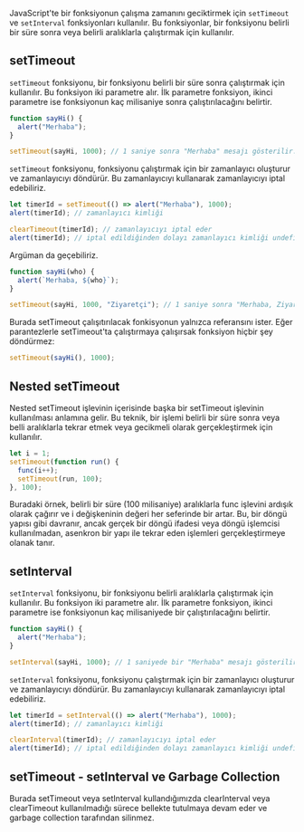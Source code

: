 JavaScript'te bir fonksiyonun çalışma zamanını geciktirmek için `setTimeout` ve `setInterval` fonksiyonları kullanılır. Bu fonksiyonlar, bir fonksiyonu belirli bir süre sonra veya belirli aralıklarla çalıştırmak için kullanılır.

## setTimeout

`setTimeout` fonksiyonu, bir fonksiyonu belirli bir süre sonra çalıştırmak için kullanılır. Bu fonksiyon iki parametre alır. İlk parametre fonksiyon, ikinci parametre ise fonksiyonun kaç milisaniye sonra çalıştırılacağını belirtir.

```js
function sayHi() {
  alert("Merhaba");
}

setTimeout(sayHi, 1000); // 1 saniye sonra "Merhaba" mesajı gösterilir.
```

`setTimeout` fonksiyonu, fonksiyonu çalıştırmak için bir zamanlayıcı oluşturur ve zamanlayıcıyı döndürür. Bu zamanlayıcıyı kullanarak zamanlayıcıyı iptal edebiliriz.

```js
let timerId = setTimeout(() => alert("Merhaba"), 1000);
alert(timerId); // zamanlayıcı kimliği

clearTimeout(timerId); // zamanlayıcıyı iptal eder
alert(timerId); // iptal edildiğinden dolayı zamanlayıcı kimliği undefined olur
```

Argüman da geçebiliriz.

```js
function sayHi(who) {
  alert(`Merhaba, ${who}`);
}

setTimeout(sayHi, 1000, "Ziyaretçi"); // 1 saniye sonra "Merhaba, Ziyaretçi" mesajı gösterilir.
```

Burada setTimeout çalışıtırılacak fonkisyonun yalnızca referansını ister. Eğer parantezlerle setTimeout'ta çalıştırmaya çalışırsak fonksiyon hiçbir şey döndürmez:

```js
setTimeout(sayHi(), 1000);
```

## Nested setTimeout

Nested setTimeout işlevinin içerisinde başka bir setTimeout işlevinin kullanılması anlamına gelir. Bu teknik, bir işlemi belirli bir süre sonra veya belli aralıklarla tekrar etmek veya gecikmeli olarak gerçekleştirmek için kullanılır.

```js
let i = 1;
setTimeout(function run() {
  func(i++);
  setTimeout(run, 100);
}, 100);
```

Buradaki örnek, belirli bir süre (100 milisaniye) aralıklarla func işlevini ardışık olarak çağırır ve i değişkeninin değeri her seferinde bir artar. Bu, bir döngü yapısı gibi davranır, ancak gerçek bir döngü ifadesi veya döngü işlemcisi kullanılmadan, asenkron bir yapı ile tekrar eden işlemleri gerçekleştirmeye olanak tanır.


## setInterval

`setInterval` fonksiyonu, bir fonksiyonu belirli aralıklarla çalıştırmak için kullanılır. Bu fonksiyon iki parametre alır. İlk parametre fonksiyon, ikinci parametre ise fonksiyonun kaç milisaniyede bir çalıştırılacağını belirtir.

```js
function sayHi() {
  alert("Merhaba");
}

setInterval(sayHi, 1000); // 1 saniyede bir "Merhaba" mesajı gösterilir.
```

`setInterval` fonksiyonu, fonksiyonu çalıştırmak için bir zamanlayıcı oluşturur ve zamanlayıcıyı döndürür. Bu zamanlayıcıyı kullanarak zamanlayıcıyı iptal edebiliriz.

```js
let timerId = setInterval(() => alert("Merhaba"), 1000);
alert(timerId); // zamanlayıcı kimliği

clearInterval(timerId); // zamanlayıcıyı iptal eder
alert(timerId); // iptal edildiğinden dolayı zamanlayıcı kimliği undefined olur
```

## setTimeout - setInterval ve Garbage Collection

Burada setTimeout veya setInterval kullandığımızda clearInterval veya clearTimeout kullanılmadığı sürece bellekte tutulmaya devam eder ve garbage collection tarafından silinmez.
